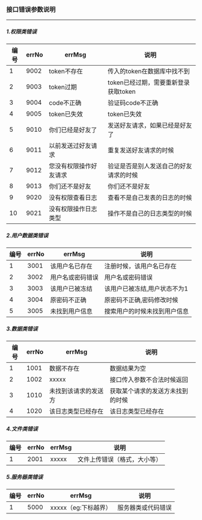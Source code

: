 ### 接口错误参数说明
***

##### 1.权限类错误

编号|errNo|errMsg|说明|
---|---|---|---|
1|9002|token不存在|传入的token在数据库中找不到|
2|9003|token过期|token已经过期，需要重新登录获取token|
3|9004|code不正确|验证码code不正确|
4|9005|token已失效|token已失效|
5|9010|你们已经是好友了|发送好友请求，如果已经是好友了|
6|9011|以前发送过好友请求|重复发送好友请求的时候|
7|9012|您没有权限操作好友请求|验证是否是别人发送自己的好友请求的时候|
8|9013|你们还不是好友|你们还不是好友|
9|9020|没有权限查看日志|查看不是自己发表的日志的时候|
10|9021|没有权限操作日志类型|操作不是自己的日志类型的时候|

##### 2.用户数据类错误

编号|errNo|errMsg|说明|
---|---|---|---|
1|3001|该用户名已存在|注册时候，该用户名已存在|
2|3002|用户名或密码错误|用户名或密码错误|
3|3003|该用户已被冻结|该用户已被冻结,用户状态不为1|
4|3004|原密码不正确|原密码不正确,密码修改时候|
5|3005|未找到用户信息|搜索用户的时候未找到用户信息|

##### 3.数据类错误

编号|errNo|errMsg|说明|
---|---|---|---|
1|1001|数据不存在|数据结果为空|
2|1002|xxxxx|接口传入参数不合法时候返回|
3|1010|未找到该请求的发送方|获取某个请求的发送方未找到的时候|
4|1020|该日志类型已经存在|该日志类型已经存在|

##### 4.文件类错误

编号|errNo|errMsg|说明|
---|---|---|---|
1|2001|xxxxx|文件上传错误（格式，大小等）|

##### 5.服务器类错误

编号|errNo|errMsg|说明|
---|---|---|---|
1|5000|xxxxx（eg:下标越界）|服务器类或代码错误|
